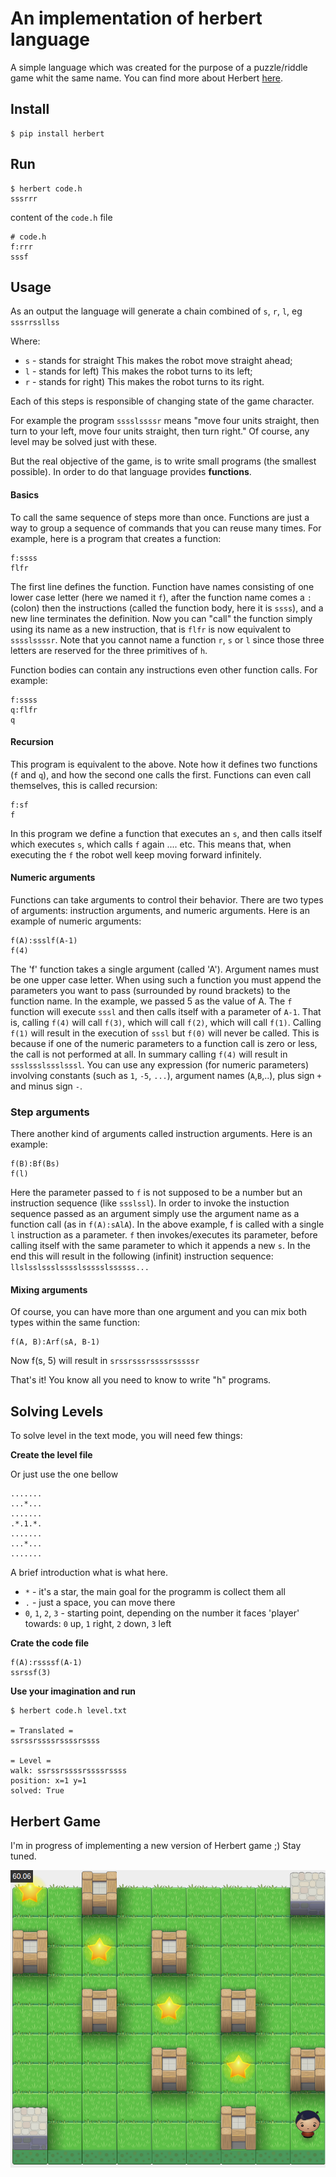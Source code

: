 # An implementation of herbert language


A simple language which was created for the purpose of a puzzle/riddle game whit the same name.
You can find more about Herbert [here](http://herbert.tealang.info/). 



## Install

	$ pip install herbert


## Run

	$ herbert code.h
	sssrrr

content of the `code.h` file 

	# code.h
	f:rrr
	sssf


## Usage

As an output the language will generate a chain combined of `s`, `r`, `l`, eg `sssrrssllss`

Where:
* `s` - stands for straight This makes the robot move straight ahead;
* `l` - stands for left) This makes the robot turns to its left;
* `r` - stands for right) This makes the robot turns to its right.

Each of this steps is responsible of changing state of the game character.

For example the program `sssslssssr` means "move four units straight,
then turn to your left, move four units straight, then turn right."
Of course, any level may be solved just with these.

But the real objective of the game, is to write small programs (the smallest possible).
In order to do that language provides **functions**.

#### Basics

To call the same sequence of steps more than once. Functions are just a way
to group a sequence of commands that you can reuse many times.
For example, here is a program that creates a function:

	f:ssss
	flfr

The first line defines the function. Function have names consisting of
one lower case letter (here we named it `f`), after the function name comes a `:`(colon)
then the instructions (called the function body, here it is `ssss`),
and a new line terminates the definition. Now you can "call" the function
simply using its name as a new instruction, that is `flfr` is now equivalent to `sssslssssr`.
Note that you cannot name a function `r`, `s` or `l`
since those three letters are reserved for the three primitives of `h`.

Function bodies can contain any instructions even other function calls. For example:
	
	f:ssss
	q:flfr
	q

#### Recursion

This program is equivalent to the above. Note how it defines
two functions (`f` and `q`), and how the second one calls the first.
Functions can even call themselves, this is called recursion:

	f:sf
	f

In this program we define a function that executes an `s`,
and then calls itself which executes `s`, which calls `f` again .... etc.
This means that, when executing the `f` the robot well keep moving forward infinitely.


#### Numeric arguments


Functions can take arguments to control their behavior. There are two types of
arguments: instruction arguments, and numeric arguments. Here is an example of
numeric arguments:

	f(A):ssslf(A-1)
	f(4)

The 'f' function takes a single argument (called 'A'). Argument names must be
one upper case letter.  When using such a function you must append the
parameters you want to pass (surrounded by round brackets) to the function
name. In the example, we passed 5 as the value of A. The `f` function will
execute `sssl` and then calls itself with a parameter of `A-1`. That is, calling
`f(4)` will call `f(3)`, which will call `f(2)`, which will call `f(1)`. Calling `f(1)`
will result in the execution of `sssl` but `f(0)` will never be called. This is
because if one of the numeric parameters to a function call is zero or less, the
call is not performed at all. In summary calling `f(4)` will result in
`ssslssslssslsssl`. You can use any expression (for numeric parameters)
involving constants (such as `1`, `-5`, `...`), argument names (`A`,`B`,..), plus sign `+`
and minus sign `-`.


### Step arguments


There another kind of arguments called instruction arguments. Here is an example:

	f(B):Bf(Bs)
	f(l)
	
Here the parameter passed to `f` is not supposed to be a number but an
instruction sequence (like `ssslssl`). In order to invoke the instuction
sequence passed as an argument simply use the argument name as a function call
(as in `f(A):sAlA`). In the above example, f is called with a single `l`
instruction as a parameter. `f` then invokes/executes its parameter, before
calling itself with the same parameter to which it appends a new `s`. In the end
this will result in the following (infinit) instruction sequence:
`llslsslssslsssslssssslssssss...`


#### Mixing arguments

Of course, you can have more than one argument and you can mix both types within
the same function:

	f(A, B):Arf(sA, B-1)

Now f(s, 5) will result in `srssrsssrssssrsssssr`

That's it! You know all you need to know to write "h" programs.


## Solving Levels

To solve level in the text mode, you will need few things:

**Create the level file**

Or just use the one bellow

    .......
    ...*...
    .......
    .*.1.*.
    .......
    ...*...
    .......

A brief introduction what is what here.
* `*` - it's a star, the main goal for the programm is collect them all
* `.` - just a space, you can move there
* `0`, `1`, `2`, `3` - starting point, depending on the number it faces 'player' towards:
`0`  up, `1` right, `2`  down, `3`  left


**Crate the code file**

    f(A):rssssf(A-1)
    ssrssf(3)


**Use your imagination and run**

    $ herbert code.h level.txt
    
    = Translated =
    ssrssrssssrssssrssss

    = Level =
    walk: ssrssrssssrssssrssss
    position: x=1 y=1
    solved: True


## Herbert Game

I'm in progress of implementing a new version of Herbert game ;) Stay tuned.

![Screenshot](screenshot.png)
